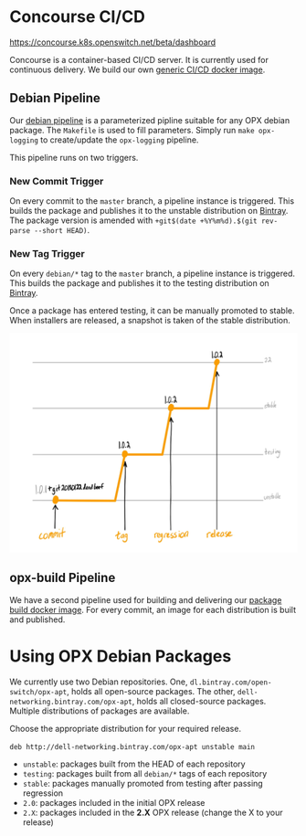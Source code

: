 # Concourse CI/CD

https://concourse.k8s.openswitch.net/beta/dashboard

Concourse is a container-based CI/CD server. It is currently used for
continuous delivery. We build our own [generic CI/CD docker image](https://hub.docker.com/r/opxhub/concourse/).

## Debian Pipeline

Our [debian pipeline](../../concourse/ci/debian.pipeline.yml) is a
parameterized pipline suitable for any OPX debian package. The `Makefile` is
used to fill parameters. Simply run `make opx-logging` to create/update the
`opx-logging` pipeline.

This pipeline runs on two triggers.

### New Commit Trigger

On every commit to the `master` branch, a pipeline instance is triggered. This
builds the package and publishes it to the unstable distribution on
[Bintray](https://bintray.com/open-switch/opx-apt). The package version is
amended with `+git$(date +%Y%m%d).$(git rev-parse --short HEAD)`.

### New Tag Trigger

On every `debian/*` tag to the `master` branch, a pipeline instance is
triggered. This builds the package and publishes it to the testing
distribution on [Bintray](https://bintray.com/open-switch/opx-apt).

Once a package has entered testing, it can be manually promoted to stable. When
installers are released, a snapshot is taken of the stable distribution.

![Package promotion graph](assets/package_promotion_graph.jpg)

## opx-build Pipeline

We have a second pipeline used for building and delivering our [package build
docker image](https://hub.docker.com/r/opxhub/build/). For every commit, an
image for each distribution is built and published.

# Using OPX Debian Packages

We currently use two Debian repositories. One, `dl.bintray.com/open-switch/opx-apt`, holds all open-source packages. The other, `dell-networking.bintray.com/opx-apt`, holds all closed-source packages. Multiple distributions of packages are available.

Choose the appropriate distribution for your required release.

`deb http://dell-networking.bintray.com/opx-apt unstable main`

* `unstable`: packages built from the HEAD of each repository
* `testing`: packages built from all `debian/*` tags of each repository
* `stable`: packages manually promoted from testing after passing regression
* `2.0`: packages included in the initial OPX release
* `2.X`: packages included in the **2.X** OPX release (change the X to your release)

